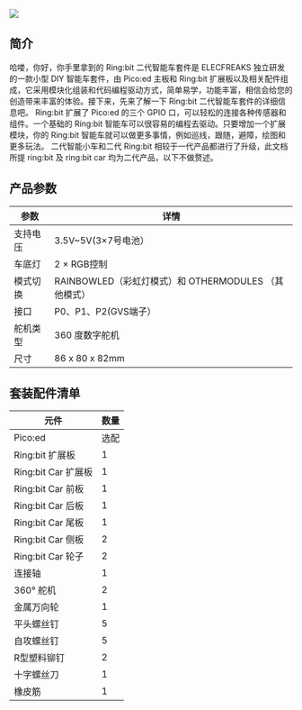 ﻿![](https://wiki-media-ef.oss-cn-hongkong.aliyuncs.com/docs/pico/picoed/picoed-smart-car/picoed-ringbit-car-v2/images/instruction.png)
## 简介
哈喽，你好，你手里拿到的 Ring:bit 二代智能车套件是 ELECFREAKS 独立研发的一款小型 DIY 智能车套件，由 Pico:ed 主板和 Ring:bit 扩展板以及相关配件组成，它采用模块化组装和代码编程驱动方式，简单易学，功能丰富，相信会给您的创造带来丰富的体验。接下来，先来了解一下 Ring:bit 二代智能车套件的详细信息吧。
Ring:bit 扩展了 Pico:ed 的三个 GPIO 口，可以轻松的连接各种传感器和组件。一个基础的 Ring:bit 智能车可以很容易的编程去驱动。只要增加一个扩展模块，你的 Ring:bit 智能车就可以做更多事情，例如巡线，跟随，避障，绘图和更多玩法。
二代智能小车和二代 Ring:bit 相较于一代产品都进行了升级，此文档所提 ring:bit 及 ring:bit car 均为二代产品，以下不做赘述。
## 产品参数
| **参数** | **详情** |
| --- | --- |
| 支持电压 | 3.5V~5V(3×7号电池） |
| 车底灯 | 2 × RGB控制 |
| 模式切换 | RAINBOWLED（彩虹灯模式）和 OTHERMODULES （其他模式） |
| 接口 | P0、P1、P2(GVS端子） |
| 舵机类型 | 360 度数字舵机 |
| 尺寸 | 86 x 80 x 82mm |

## 套装配件清单
| **元件** | **数量** |
| --- | --- |
| Pico:ed | 选配 |
| Ring:bit 扩展板 | 1 |
| Ring:bit Car 扩展板 | 1 |
| Ring:bit Car 前板 | 1 |
| Ring:bit Car 后板 | 1 |
| Ring:bit Car 尾板 | 1 |
| Ring:bit Car 侧板 | 2 |
| Ring:bit Car 轮子 | 2 |
| 连接轴 | 1 |
| 360° 舵机 | 2 |
| 金属万向轮 | 1 |
| 平头螺丝钉 | 5 |
| 自攻螺丝钉 | 5 |
| R型塑料铆钉 | 2 |
| 十字螺丝刀 | 1 |
| 橡皮筋 | 1 |

